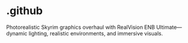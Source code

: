 # .github
Photorealistic Skyrim graphics overhaul with RealVision ENB Ultimate—dynamic lighting, realistic environments, and immersive visuals.

